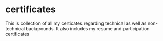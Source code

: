 # certificates
This is collection of all my certicates regarding technical as well as non-technical backgrounds.
It also includes my resume and participation certificates

